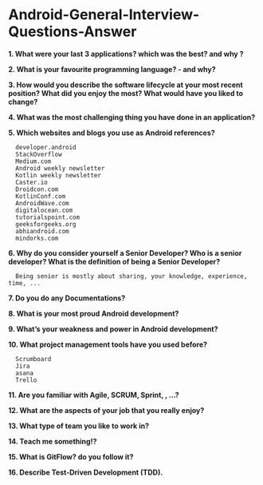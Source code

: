 
# Android-General-Interview-Questions-Answer

**1. What were your last 3 applications? which was the best? and why ?**

**2. What is your favourite programming language? - and why?**

**3. How would you describe the software lifecycle at your most recent position? What did you enjoy the most? What would have you liked to change?**

**4. What was the most challenging thing you have done in an application?**

**5. Which websites and blogs you use as Android references?**

      developer.android
      StackOverflow
      Medium.com
      Android weekly newsletter
      Kotlin weekly newsletter
      Caster.io
      Droidcon.com
      KotlinConf.com
      AndroidWave.com
      digitalocean.com
      tutorialspoint.com
      geeksforgeeks.org
      abhiandroid.com
      mindorks.com
     
**6. Why do you consider yourself a Senior Developer? Who is a senior developer? What is the definition of being a Senior Developer?**

      Being senior is mostly about sharing, your knowledge, experience, time, ...
      
**7. Do you do any Documentations?**

**8. What is your most proud Android development?**

**9. What’s your weakness and power in Android development?**

**10. What project management tools have you used before?**

      Scrumboard
      Jira
      asana
      Trello
      
**11. Are you familiar with Agile, SCRUM, Sprint, , ...?**

**12. What are the aspects of your job that you really enjoy?**

**13. What type of team you like to work in?**

**14. Teach me something!?**

**15. What is GitFlow? do you follow it?**

**16. Describe Test-Driven Development (TDD).**

